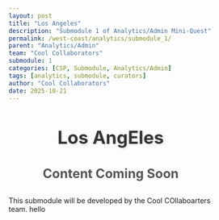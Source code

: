 ```yaml
---
layout: post
title: "Los Angeles"
description: "Submodule 1 of Analytics/Admin Mini-Quest"
permalink: /west-coast/analytics/submodule_1/
parent: "Analytics/Admin"
team: "Cool Collaborators"
submodule: 1
categories: [CSP, Submodule, Analytics/Admin]
tags: [analytics, submodule, curators]
author: "Cool Collaborators"
date: 2025-10-21
---
```


# Los AngEles 

## Content Coming Soon
This submodule will be developed by the Cool COllaboarters team. hello
<!DOCTYPE html>
<html lang="en">
<head>
    <meta charset="UTF-8">
    <meta name="viewport" content="width=device-width, initial-scale=1.0">
    <title>LA Adventure</title>
    <style>
        * {
            margin: 0;
            padding: 0;
            box-sizing: border-box;
        }

        body {
            font-family: 'Arial', sans-serif;
            background: linear-gradient(135deg, #667eea 0%, #764ba2 100%);
            min-height: 100vh;
            display: flex;
            justify-content: center;
            align-items: center;
            overflow: hidden;
        }

        .game-container {
            width: 90%;
            max-width: 900px;
            background: rgba(255, 255, 255, 0.95);
            border-radius: 20px;
            box-shadow: 0 20px 60px rgba(0, 0, 0, 0.3);
            overflow: hidden;
            position: relative;
        }

        .screen {
            display: none;
            padding: 40px;
            min-height: 500px;
        }

        .screen.active {
            display: block;
            animation: fadeIn 0.5s ease-in;
        }

        @keyframes fadeIn {
            from { opacity: 0; transform: translateY(20px); }
            to { opacity: 1; transform: translateY(0); }
        }

        h1 {
            color: #333;
            text-align: center;
            margin-bottom: 20px;
            font-size: 2.5em;
            text-shadow: 2px 2px 4px rgba(0,0,0,0.1);
        }

        h2 {
            color: #555;
            text-align: center;
            margin-bottom: 30px;
            font-size: 1.8em;
        }

        .description {
            text-align: center;
            margin-bottom: 40px;
            font-size: 1.2em;
            color: #666;
            line-height: 1.6;
        }

        .options {
            display: flex;
            flex-direction: column;
            gap: 20px;
            max-width: 600px;
            margin: 0 auto;
        }

        .option-btn {
            background: linear-gradient(135deg, #667eea 0%, #764ba2 100%);
            color: white;
            border: none;
            padding: 20px 30px;
            font-size: 1.2em;
            border-radius: 15px;
            cursor: pointer;
            transition: all 0.3s ease;
            box-shadow: 0 5px 15px rgba(0, 0, 0, 0.2);
        }

        .option-btn:hover {
            transform: translateY(-3px);
            box-shadow: 0 8px 20px rgba(0, 0, 0, 0.3);
        }

        /* Travel Animation - Simple */
        .travel-animation {
            display: none;
            position: fixed;
            top: 0;
            left: 0;
            width: 100%;
            height: 100%;
            background: linear-gradient(to bottom, #87CEEB 0%, #98D8C8 100%);
            z-index: 1000;
            justify-content: center;
            align-items: center;
        }

        .travel-animation.active {
            display: flex;
        }

        .simple-car {
            width: 80px;
            height: 40px;
            background: #ff2222;
            border-radius: 10px;
            position: relative;
            animation: carShake 0.3s ease-in-out infinite;
            box-shadow: 0 10px 20px rgba(0,0,0,0.3);
        }

        @keyframes carShake {
            0%, 100% { transform: translateX(-2px); }
            50% { transform: translateX(2px); }
        }

        .simple-car::before {
            content: '';
            position: absolute;
            width: 35px;
            height: 25px;
            background: #6dd5ed;
            border-radius: 5px;
            top: -15px;
            left: 10px;
        }

        .simple-wheel {
            width: 18px;
            height: 18px;
            background: #333;
            border-radius: 50%;
            position: absolute;
            bottom: -5px;
            animation: wheelRotate 0.5s linear infinite;
        }

        .simple-wheel:first-of-type { left: 5px; }
        .simple-wheel:last-of-type { right: 5px; }

        @keyframes wheelRotate {
            from { transform: rotate(0deg); }
            to { transform: rotate(360deg); }
        }

        .road-lines-simple {
            position: absolute;
            bottom: 45%;
            width: 100%;
            height: 8px;
            background: repeating-linear-gradient(
                to right,
                white 0px,
                white 40px,
                transparent 40px,
                transparent 80px
            );
            animation: lineMove 1s linear infinite;
        }

        @keyframes lineMove {
            from { transform: translateX(-80px); }
            to { transform: translateX(0); }
        }

        .travel-text {
            position: absolute;
            bottom: 50px;
            left: 50%;
            transform: translateX(-50%);
            font-size: 2em;
            color: white;
            text-shadow: 3px 3px 6px rgba(0,0,0,0.5);
            animation: pulse 1.5s ease-in-out infinite;
            font-weight: bold;
        }

        @keyframes pulse {
            0%, 100% { opacity: 1; }
            50% { opacity: 0.7; }
        }

        /* Location Animation Container */
        .location-animation {
            width: 100%;
            height: 400px;
            position: relative;
            margin: 20px 0;
            border-radius: 15px;
            overflow: hidden;
            box-shadow: 0 10px 30px rgba(0,0,0,0.3);
        }

        /* Hollywood Walk of Fame */
        .hollywood-scene {
            width: 100%;
            height: 100%;
            background: linear-gradient(to bottom, #87CEEB 0%, #B0D4E3 100%);
            position: relative;
            overflow: hidden;
        }

        /* Many store buildings */
        .store {
            position: absolute;
            bottom: 120px;
            width: 90px;
            height: 180px;
            background: linear-gradient(to bottom, #FF6B9D 0%, #C44569 100%);
            border: 4px solid #922B3E;
            border-radius: 5px 5px 0 0;
            box-shadow: 0 5px 15px rgba(0,0,0,0.3);
        }

        .store:nth-child(11) { 
            left: 2%; 
            background: linear-gradient(to bottom, #4ECDC4 0%, #44A09D 100%); 
            border-color: #2E7D7B;
            height: 160px;
        }
        .store:nth-child(12) { 
            left: 13%; 
            background: linear-gradient(to bottom, #FFD93D 0%, #FFC107 100%); 
            border-color: #E6A806;
            height: 200px;
        }
        .store:nth-child(13) { 
            left: 24%; 
            background: linear-gradient(to bottom, #A8E6CF 0%, #7BC8A4 100%); 
            border-color: #5FA883;
            height: 170px;
        }
        .store:nth-child(14) { 
            left: 35%; 
            background: linear-gradient(to bottom, #FF8C94 0%, #E65A63 100%); 
            border-color: #C24047;
            height: 190px;
        }
        .store:nth-child(15) { 
            left: 46%; 
            background: linear-gradient(to bottom, #B19CD9 0%, #9370DB 100%); 
            border-color: #6A4C93;
            height: 175px;
        }
        .store:nth-child(16) { 
            left: 57%; 
            background: linear-gradient(to bottom, #FFB347 0%, #FF8C42 100%); 
            border-color: #CC6F35;
            height: 185px;
        }
        .store:nth-child(17) { 
            left: 68%; 
            background: linear-gradient(to bottom, #77DD77 0%, #58B368 100%); 
            border-color: #3E8E51;
            height: 165px;
        }
        .store:nth-child(18) { 
            right: 13%; 
            background: linear-gradient(to bottom, #AEC6CF 0%, #87A9C4 100%); 
            border-color: #5E7D96;
            height: 195px;
        }
        .store:nth-child(19) { 
            right: 2%; 
            background: linear-gradient(to bottom, #F49AC2 0%, #E57AA8 100%); 
            border-color: #B85F85;
            height: 180px;
        }

        .store-window {
            width: 35px;
            height: 40px;
            background: linear-gradient(135deg, #87CEEB 0%, #4682B4 100%);
            border: 3px solid #2E5F8A;
            border-radius: 5px;
            position: absolute;
            top: 30px;
            left: 50%;
            transform: translateX(-50%);
            box-shadow: inset 0 2px 8px rgba(255,255,255,0.5);
        }

        .store-door {
            width: 30px;
            height: 50px;
            background: linear-gradient(to bottom, #8B4513 0%, #654321 100%);
            border: 3px solid #4A2511;
            border-radius: 5px 5px 0 0;
            position: absolute;
            bottom: 0;
            left: 50%;
            transform: translateX(-50%);
        }

        .store-awning {
            width: 110px;
            height: 20px;
            background: repeating-linear-gradient(
                90deg,
                #FF6B6B 0px,
                #FF6B6B 20px,
                #FFF 20px,
                #FFF 40px
            );
            position: absolute;
            top: -5px;
            left: -5px;
            border-radius: 0 0 10px 10px;
            box-shadow: 0 3px 8px rgba(0,0,0,0.3);
        }

        .sidewalk-cartoon {
            position: absolute;
            bottom: 0;
            width: 100%;
            height: 120px;
            background: linear-gradient(to bottom, #D2B48C 0%, #A0826D 100%);
            border-top: 4px solid #8B7355;
        }

        .star-cartoon {
            position: absolute;
            width: 60px;
            height: 60px;
            background: linear-gradient(135deg, #FFD700 0%, #FFA500 100%);
            clip-path: polygon(50% 0%, 61% 35%, 98% 35%, 68% 57%, 79% 91%, 50% 70%, 21% 91%, 32% 57%, 2% 35%, 39% 35%);
            bottom: 30px;
            animation: slideStars 10s linear infinite;
            filter: drop-shadow(0 0 10px rgba(255,215,0,0.6));
        }

        .star-cartoon:nth-child(1) { left: -100px; animation-delay: 0s; }
        .star-cartoon:nth-child(2) { left: -100px; animation-delay: 2.5s; }
        .star-cartoon:nth-child(3) { left: -100px; animation-delay: 5s; }
        .star-cartoon:nth-child(4) { left: -100px; animation-delay: 7.5s; }

        @keyframes slideStars {
            0% { transform: translateX(0); }
            100% { transform: translateX(1100px); }
        }

        .celebrity {
            position: absolute;
            bottom: 120px;
            width: 40px;
            height: 90px;
            animation: walkPeople 8s linear infinite;
        }

        .celebrity:nth-child(1) { left: -50px; animation-delay: 0s; }
        .celebrity:nth-child(2) { left: -50px; animation-delay: 2s; }

        @keyframes walkPeople {
            0% { left: -50px; }
            100% { left: 110%; }
        }

        .celebrity-head {
            width: 35px;
            height: 35px;
            background: linear-gradient(135deg, #FFE0BD 0%, #FFCBA4 100%);
            border-radius: 50%;
            margin: 0 auto;
            border: 3px solid #CC9966;
        }

        .celebrity:nth-child(2) .celebrity-head {
            background: linear-gradient(135deg, #8B4513 0%, #654321 100%);
            border-color: #4A2511;
        }

        .celebrity-body {
            width: 40px;
            height: 30px;
            background: linear-gradient(135deg, #4A90E2 0%, #357ABD 100%);
            margin: 3px auto;
            border-radius: 8px;
            border: 3px solid #2E5F8A;
        }

        .celebrity:nth-child(2) .celebrity-body {
            background: linear-gradient(135deg, #E74C3C 0%, #C0392B 100%);
            border-color: #922B21;
        }

        .celebrity-legs {
            width: 12px;
            height: 25px;
            background: #2C3E50;
            position: absolute;
            bottom: 0;
            border-radius: 3px;
            border: 2px solid #000;
        }

        .celebrity-legs.left { left: 12px; }
        .celebrity-legs.right { right: 12px; }

        .paparazzi {
            position: absolute;
            bottom: 120px;
            width: 35px;
            height: 75px;
            animation: walkPaparazzi 12s linear infinite;
        }

        .paparazzi:nth-child(6) { left: -50px; animation-delay: 4s; }
        .paparazzi:nth-child(7) { left: -50px; animation-delay: 7s; }

        @keyframes walkPaparazzi {
            0% { left: -50px; }
            100% { left: 110%; }
        }

        .camera-flash {
            position: absolute;
            width: 20px;
            height: 20px;
            background: #FFD700;
            border-radius: 50%;
            top: 30px;
            left: 50%;
            transform: translateX(-50%);
            animation: flashBurst 1.5s ease-in-out infinite;
            box-shadow: 0 0 20px #FFD700;
        }

        .paparazzi:nth-child(7) .camera-flash {
            animation-delay: 0.5s;
        }

        @keyframes flashBurst {
            0%, 90%, 100% { opacity: 0; transform: translateX(-50%) scale(0); }
            95% { opacity: 1; transform: translateX(-50%) scale(2); }
        }

        .paparazzi-head {
            width: 28px;
            height: 28px;
            background: #FFE0BD;
            border-radius: 50%;
            margin: 0 auto;
            border: 3px solid #CC9966;
        }

        .paparazzi-body {
            width: 32px;
            height: 28px;
            background: #333;
            margin: 2px auto;
            border-radius: 6px;
            border: 2px solid #000;
        }

        .crowd-member {
            position: absolute;
            bottom: 120px;
            width: 35px;
            height: 75px;
            animation: walkCrowd 10s linear infinite;
        }

        .crowd-member:nth-child(3) { left: -50px; animation-delay: 1s; }
        .crowd-member:nth-child(4) { left: -50px; animation-delay: 3.5s; }
        .crowd-member:nth-child(5) { left: -50px; animation-delay: 5.5s; }

        @keyframes walkCrowd {
            0% { left: -50px; }
            100% { left: 110%; }
        }

        .crowd-head {
            width: 28px;
            height: 28px;
            background: #FFE0BD;
            border-radius: 50%;
            margin: 0 auto;
            border: 3px solid #CC9966;
        }

        .crowd-body {
            width: 35px;
            height: 32px;
            border-radius: 6px;
            border: 3px solid;
            margin: 2px auto;
        }

        .crowd-member:nth-child(3) .crowd-body { background: #3498DB; border-color: #2980B9; }
        .crowd-member:nth-child(4) .crowd-body { background: #2ECC71; border-color: #27AE60; }
        .crowd-member:nth-child(5) .crowd-body { background: #F39C12; border-color: #E67E22; }

        /* Griffith Observatory */
        .griffith-scene {
            width: 100%;
            height: 100%;
            background: linear-gradient(to bottom, #0f0c29 0%, #302b63 50%, #24243e 100%);
            position: relative;
            overflow: hidden;
        }

        .planet {
            position: absolute;
            border-radius: 50%;
            animation: rotatePlanet 20s linear infinite;
        }

        .planet.mars {
            width: 50px;
            height: 50px;
            background: radial-gradient(circle at 30% 30%, #FF6B4A, #CD5C3A);
            top: 15%;
            left: 10%;
            box-shadow: 0 0 30px rgba(255,107,74,0.6);
        }

        .planet.jupiter {
            width: 70px;
            height: 70px;
            background: radial-gradient(circle at 30% 30%, #FFA726, #FF8A50);
            top: 50%;
            right: 10%;
            box-shadow: 0 0 40px rgba(255,167,38,0.6);
            animation-duration: 25s;
        }

        @keyframes rotatePlanet {
            0% { transform: rotate(0deg); }
            100% { transform: rotate(360deg); }
        }

        .moon {
            position: absolute;
            width: 60px;
            height: 60px;
            background: linear-gradient(135deg, #FFF5E1 0%, #FFE4B5 100%);
            border-radius: 50%;
            top: 25%;
            right: 15%;
            box-shadow: 0 0 40px rgba(255,245,225,0.8);
            animation: floatMoon 8s ease-in-out infinite;
        }

        @keyframes floatMoon {
            0%, 100% { transform: translateY(0); }
            50% { transform: translateY(-20px); }
        }

        .comet {
            position: absolute;
            width: 8px;
            height: 8px;
            background: white;
            border-radius: 50%;
            animation: cometFly 6s linear infinite;
            box-shadow: 0 0 10px white;
        }

        .comet::after {
            content: '';
            position: absolute;
            width: 80px;
            height: 2px;
            background: linear-gradient(to right, white, transparent);
            right: 8px;
            top: 3px;
        }

        .comet:nth-child(1) { top: 20%; animation-delay: 0s; }
        .comet:nth-child(2) { top: 40%; animation-delay: 2s; }
        .comet:nth-child(3) { top: 60%; animation-delay: 4s; }

        @keyframes cometFly {
            0% { left: -100px; opacity: 0; }
            10% { opacity: 1; }
            90% { opacity: 1; }
            100% { left: 110%; opacity: 0; }
        }

        .spaceship {
            position: absolute;
            width: 40px;
            height: 20px;
            background: linear-gradient(135deg, #C0C0C0, #808080);
            border-radius: 50% 50% 0 0;
            animation: spaceshipFly 8s ease-in-out infinite;
            box-shadow: 0 5px 15px rgba(192,192,192,0.5);
        }

        .spaceship::before {
            content: '';
            position: absolute;
            width: 0;
            height: 0;
            border-left: 10px solid transparent;
            border-right: 10px solid transparent;
            border-bottom: 15px solid #FF6B4A;
            bottom: -10px;
            left: 50%;
            transform: translateX(-50%);
            filter: blur(2px);
            opacity: 0.8;
        }

        .spaceship:nth-child(4) { bottom: 150px; left: 20%; animation-delay: 0s; }
        .spaceship:nth-child(5) { bottom: 180px; right: 25%; animation-delay: 3s; }

        @keyframes spaceshipFly {
            0%, 100% { transform: translateY(0) translateX(0); }
            25% { transform: translateY(-100px) translateX(50px); }
            50% { transform: translateY(-150px) translateX(100px); }
            75% { transform: translateY(-100px) translateX(50px); }
        }

        .observatory-cartoon {
            position: absolute;
            bottom: 80px;
            left: 50%;
            transform: translateX(-50%);
            width: 220px;
            height: 120px;
        }

        .observatory-dome-cartoon {
            width: 90px;
            height: 70px;
            background: linear-gradient(to bottom, #E8E8E8 0%, #C0C0C0 100%);
            border-radius: 50% 50% 0 0;
            position: absolute;
            top: 0;
            left: 50%;
            transform: translateX(-50%);
            border: 4px solid #999;
        }

        .observatory-base-cartoon {
            width: 170px;
            height: 60px;
            background: linear-gradient(to bottom, #D3D3D3 0%, #A9A9A9 100%);
            position: absolute;
            bottom: 0;
            left: 50%;
            transform: translateX(-50%);
            border: 4px solid #808080;
            border-radius: 5px;
        }

        .telescope-cartoon {
            width: 35px;
            height: 18px;
            background: #4A4A4A;
            position: absolute;
            top: 25px;
            left: 50%;
            transform-origin: left center;
            animation: telescopeMove 4s ease-in-out infinite;
            border: 2px solid #1a1a1a;
            border-radius: 4px;
        }

        @keyframes telescopeMove {
            0%, 100% { transform: translateX(-50%) rotate(-25deg); }
            50% { transform: translateX(-50%) rotate(25deg); }
        }

        .star-twinkle {
            position: absolute;
            width: 3px;
            height: 3px;
            background: white;
            border-radius: 50%;
            animation: twinkle 2s ease-in-out infinite;
            box-shadow: 0 0 8px rgba(255,255,255,0.8);
        }

        .star-twinkle:nth-child(6) { top: 10%; left: 12%; animation-delay: 0s; }
        .star-twinkle:nth-child(7) { top: 18%; left: 48%; animation-delay: 0.5s; }
        .star-twinkle:nth-child(8) { top: 35%; left: 70%; animation-delay: 1s; }
        .star-twinkle:nth-child(9) { top: 55%; left: 20%; animation-delay: 1.5s; }
        .star-twinkle:nth-child(10) { top: 28%; left: 82%; animation-delay: 2s; }

        @keyframes twinkle {
            0%, 100% { opacity: 0.3; transform: scale(1); }
            50% { opacity: 1; transform: scale(2.5); }
        }

        /* Universal Studios */
        .universal-scene {
            width: 100%;
            height: 100%;
            background: linear-gradient(to bottom, #87CEEB 0%, #98D8C8 50%, #B0E0E6 100%);
            position: relative;
            overflow: hidden;
        }

        /* Actual roller coaster structure */
        .roller-coaster {
            position: absolute;
            bottom: 100px;
            left: 10%;
            width: 300px;
            height: 200px;
        }

        .coaster-hill {
            position: absolute;
            width: 0;
            height: 0;
            border-left: 80px solid transparent;
            border-right: 80px solid transparent;
            border-bottom: 140px solid #8B4513;
            left: 0;
            bottom: 0;
        }

        .coaster-track-line {
            position: absolute;
            height: 6px;
            background: #555;
            border-radius: 3px;
            box-shadow: 0 2px 5px rgba(0,0,0,0.3);
        }

        .coaster-track-line:nth-child(2) {
            width: 100px;
            bottom: 140px;
            left: 20px;
            transform: rotate(-45deg);
            transform-origin: left bottom;
        }

        .coaster-track-line:nth-child(3) {
            width: 100px;
            bottom: 140px;
            left: 110px;
            transform: rotate(45deg);
            transform-origin: left bottom;
        }

        .coaster-track-line:nth-child(4) {
            width: 120px;
            bottom: 60px;
            left: 180px;
        }

        /* Roller coaster cart */
        .coaster-cart {
            position: absolute;
            width: 50px;
            height: 35px;
            background: linear-gradient(135deg, #E74C3C 0%, #C0392B 100%);
            border-radius: 8px;
            border: 3px solid #922B21;
            animation: cartRide 6s ease-in-out infinite;
            box-shadow: 0 5px 15px rgba(0,0,0,0.4);
        }

        @keyframes cartRide {
            0% { left: 20px; bottom: 0px; transform: rotate(0deg); }
            25% { left: 80px; bottom: 120px; transform: rotate(-25deg); }
            50% { left: 140px; bottom: 140px; transform: rotate(0deg); }
            75% { left: 200px; bottom: 80px; transform: rotate(25deg); }
            100% { left: 260px; bottom: 60px; transform: rotate(0deg); }
        }

        .cart-person {
            width: 20px;
            height: 25px;
            background: #4A90E2;
            position: absolute;
            top: -22px;
            left: 15px;
            border-radius: 50% 50% 0 0;
            border: 2px solid #2E5F8A;
        }

        .cart-person::before {
            content: '';
            width: 15px;
            height: 15px;
            background: #FFE0BD;
            border-radius: 50%;
            position: absolute;
            top: -13px;
            left: 50%;
            transform: translateX(-50%);
            border: 2px solid #CC9966;
        }

        /* Second roller coaster in background */
        .roller-coaster-bg {
            position: absolute;
            bottom: 130px;
            right: 5%;
            width: 250px;
            height: 150px;
            opacity: 0.7;
        }

        .loop-track {
            width: 120px;
            height: 120px;
            border: 5px solid #666;
            border-radius: 50%;
            position: absolute;
            left: 50%;
            transform: translateX(-50%);
            bottom: 20px;
        }

        .loop-support {
            width: 8px;
            height: 80px;
            background: #8B4513;
            position: absolute;
            bottom: 0;
        }

        .loop-support:nth-child(2) { left: 40px; }
        .loop-support:nth-child(3) { right: 40px; }

        .gate-cartoon {
            position: absolute;
            bottom: 100px;
            left: 50%;
            transform: translateX(-50%);
            width: 200px;
            height: 180px;
            border: 6px solid #FFD700;
            border-radius: 20px;
            background: linear-gradient(135deg, rgba(255,215,0,0.2) 0%, rgba(255,165,0,0.2) 100%);
        }

        .gate-cartoon::before {
            content: 'UNIVERSAL';
            position: absolute;
            top: 20px;
            left: 50%;
            transform: translateX(-50%);
            color: #FFD700;
            font-size: 22px;
            font-weight: bold;
            letter-spacing: 3px;
            text-shadow: 3px 3px 6px rgba(0,0,0,0.5);
        }

        .wizard-broom {
            position: absolute;
            width: 50px;
            height: 60px;
            animation: broomFly 6s ease-in-out infinite;
        }

        @keyframes broomFly {
            0% { left: -60px; top: 60px; transform: rotate(-10deg); }
            25% { left: 25%; top: 30px; transform: rotate(5deg); }
            50% { left: 50%; top: 50px; transform: rotate(-15deg); }
            75% { left: 75%; top: 20px; transform: rotate(10deg); }
            100% { left: 110%; top: 40px; transform: rotate(-5deg); }
        }

        .wizard-head {
            width: 20px;
            height: 20px;
            background: #FFE0BD;
            border-radius: 50%;
            margin: 0 auto;
            border: 2px solid #CC9966;
            position: relative;
        }

        .wizard-head::before {
            content: '';
            position: absolute;
            width: 15px;
            height: 8px;
            background: #2C3E50;
            top: -5px;
            left: 50%;
            transform: translateX(-50%);
            border-radius: 50% 50% 0 0;
        }

        .wizard-body {
            width: 25px;
            height: 20px;
            background: #8B0000;
            margin: 2px auto;
            border-radius: 5px;
            border: 2px solid #660000;
        }

        .broom-stick {
            width: 40px;
            height: 4px;
            background: #8B4513;
            position: absolute;
            bottom: 15px;
            left: 50%;
            transform: translateX(-50%);
            border-radius: 2px;
        }

        .broom-bristles {
            width: 15px;
            height: 12px;
            background: #DAA520;
            position: absolute;
            bottom: 12px;
            right: 0;
            border-radius: 0 5px 5px 0;
        }

        .race-car {
            position: absolute;
            width: 60px;
            height: 30px;
            background: linear-gradient(135deg, #2C3E50 0%, #000 100%);
            border-radius: 8px;
            animation: raceCar 5s linear infinite;
            border: 3px solid #555;
            animation-delay: 2s;
        }

        @keyframes raceCar {
            0% { left: -70px; top: 150px; }
            100% { left: 110%; top: 150px; }
        }

        .simpsons-char {
            position: absolute;
            width: 35px;
            height: 70px;
            animation: simpsonsWalk 7s linear infinite;
            bottom: 100px;
            animation-delay: 1s;
        }

        @keyframes simpsonsWalk {
            0% { left: -50px; }
            100% { left: 110%; }
        }

        .simpsons-head {
            width: 30px;
            height: 30px;
            background: #FFD700;
            border-radius: 50%;
            margin: 0 auto;
            border: 3px solid #FFA500;
        }

        .simpsons-body {
            width: 35px;
            height: 25px;
            background: #FF6B6B;
            margin: 2px auto;
            border-radius: 6px;
            border: 2px solid #CC4444;
        }

        .firework-cartoon {
            position: absolute;
            width: 6px;
            height: 6px;
            background: #FFD700;
            border-radius: 50%;
            animation: explode 2s ease-out infinite;
        }

        .firework-cartoon:nth-child(5) { top: 12%; left: 18%; animation-delay: 0s; }
        .firework-cartoon:nth-child(6) { top: 20%; left: 65%; animation-delay: 0.7s; }
        .firework-cartoon:nth-child(7) { top: 28%; left: 45%; animation-delay: 1.4s; }

        @keyframes explode {
            0% { 
                transform: scale(1); 
                opacity: 1;
                box-shadow: 0 0 0 0 #FFD700;
            }
            50% {
                transform: scale(4);
                opacity: 1;
                box-shadow: 0 0 30px 15px #FFD700, 20px 20px 35px 10px #FF6B6B;
            }
            100% { 
                transform: scale(1); 
                opacity: 0;
            }
        }

        .back-btn {
            background: #333;
            color: white;
            border: none;
            padding: 15px 40px;
            font-size: 1.1em;
            border-radius: 10px;
            cursor: pointer;
            margin-top: 30px;
            transition: all 0.3s ease;
            display: block;
            margin-left: auto;
            margin-right: auto;
        }

        .back-btn:hover {
            background: #555;
            transform: translateY(-2px);
        }

        @media (max-width: 768px) {
            h1 { font-size: 2em; }
            h2 { font-size: 1.4em; }
            .option-btn { font-size: 1em; padding: 15px 20px; }
            .location-animation { height: 300px; }
        }
    </style>
</head>
<body>
    <div class="game-container">
        <!-- Start Screen -->
        <div id="start-screen" class="screen active">
            <h1>🌴 LA Adventure 🌴</h1>
            <p class="description">
                Welcome to Los Angeles! Choose your destination and experience the magic of LA!
            </p>
            <div class="options">
                <button class="option-btn" onclick="travelTo('hollywood')">
                    ⭐ Hollywood Walk of Fame
                </button>
                <button class="option-btn" onclick="travelTo('griffith')">
                    🔭 Griffith Observatory
                </button>
                <button class="option-btn" onclick="travelTo('universal')">
                    🎬 Universal Studios Hollywood
                </button>
            </div>
        </div>

        <!-- Hollywood Walk of Fame -->
        <div id="hollywood-screen" class="screen">
            <h2>⭐ Hollywood Walk of Fame ⭐</h2>
            <div class="location-animation">
                <div class="hollywood-scene">
                    <div class="sidewalk-cartoon">
                        <div class="star-cartoon"></div>
                        <div class="star-cartoon"></div>
                        <div class="star-cartoon"></div>
                        <div class="star-cartoon"></div>
                    </div>
                    <div class="celebrity">
                        <div class="celebrity-head"></div>
                        <div class="celebrity-body"></div>
                        <div class="celebrity-legs left"></div>
                        <div class="celebrity-legs right"></div>
                    </div>
                    <div class="paparazzi">
                        <div class="camera-flash"></div>
                        <div class="paparazzi-head"></div>
                        <div class="paparazzi-body"></div>
                    </div>
                    <div class="crowd-member">
                        <div class="crowd-head"></div>
                        <div class="crowd-body"></div>
                    </div>
                    <div class="crowd-member">
                        <div class="crowd-head"></div>
                        <div class="crowd-body"></div>
                    </div>
                </div>
            </div>
            <p class="description">
                Famous celebrities walk the boulevard while paparazzi flash their cameras and crowds cheer!
            </p>
            <button class="back-btn" onclick="goBack()">Explore Another Location</button>
        </div>

        <!-- Griffith Observatory -->
        <div id="griffith-screen" class="screen">
            <h2>🔭 Griffith Observatory 🔭</h2>
            <div class="location-animation">
                <div class="griffith-scene">
                    <div class="comet"></div>
                    <div class="comet"></div>
                    <div class="comet"></div>
                    <div class="spaceship"></div>
                    <div class="spaceship"></div>
                    <div class="star-twinkle"></div>
                    <div class="star-twinkle"></div>
                    <div class="star-twinkle"></div>
                    <div class="star-twinkle"></div>
                    <div class="star-twinkle"></div>
                    <div class="planet mars"></div>
                    <div class="planet jupiter"></div>
                    <div class="moon"></div>
                    <div class="observatory-cartoon">
                        <div class="observatory-dome-cartoon"></div>
                        <div class="telescope-cartoon"></div>
                        <div class="observatory-base-cartoon"></div>
                    </div>
                </div>
            </div>
            <p class="description">
                Watch comets streak across the sky, spaceships launch into space, and planets slowly rotate!
            </p>
            <button class="back-btn" onclick="goBack()">Explore Another Location</button>
        </div>

        <!-- Universal Studios -->
        <div id="universal-screen" class="screen">
            <h2>🎬 Universal Studios Hollywood 🎬</h2>
            <div class="location-animation">
                <div class="universal-scene">
                    <div class="roller-coaster">
                        <div class="coaster-hill"></div>
                        <div class="coaster-track-line"></div>
                        <div class="coaster-track-line"></div>
                        <div class="coaster-track-line"></div>
                        <div class="coaster-cart">
                            <div class="cart-person"></div>
                        </div>
                    </div>
                    <div class="roller-coaster-bg">
                        <div class="loop-support"></div>
                        <div class="loop-support"></div>
                        <div class="loop-track"></div>
                    </div>
                    <div class="wizard-broom">
                        <div class="wizard-head"></div>
                        <div class="wizard-body"></div>
                        <div class="broom-stick">
                            <div class="broom-bristles"></div>
                        </div>
                    </div>
                    <div class="race-car"></div>
                    <div class="simpsons-char">
                        <div class="simpsons-head"></div>
                        <div class="simpsons-body"></div>
                    </div>
                    <div class="gate-cartoon"></div>
                    <div class="firework-cartoon"></div>
                    <div class="firework-cartoon"></div>
                    <div class="firework-cartoon"></div>
                </div>
            </div>
            <p class="description">
                Harry Potter flies on his broom, race cars speed by, Simpsons characters walk around, and fireworks explode!
            </p>
            <button class="back-btn" onclick="goBack()">Explore Another Location</button>
        </div>
    </div>

    <!-- Travel Animation -->
    <div id="travel-animation" class="travel-animation">
        <div class="road-lines-simple"></div>
        <div class="simple-car">
            <div class="simple-wheel"></div>
            <div class="simple-wheel"></div>
        </div>
        <div class="travel-text">Driving to your destination...</div>
    </div>

    <script>
        function travelTo(destination) {
            const travelAnim = document.getElementById('travel-animation');
            travelAnim.classList.add('active');
            
            document.getElementById('start-screen').classList.remove('active');
            
            setTimeout(() => {
                travelAnim.classList.remove('active');
                document.getElementById(destination + '-screen').classList.add('active');
            }, 3000);
        }

        function goBack() {
            document.querySelectorAll('.screen').forEach(screen => {
                screen.classList.remove('active');
            });
            
            document.getElementById('start-screen').classList.add('active');
        }
    </script>
</body>
</html>
                        <div class="paparazzi-body"></div>
                    </div>
                    <div class="paparazzi">
                        <div class="camera-flash"></div>
                        <div class="paparazzi-head"></div>